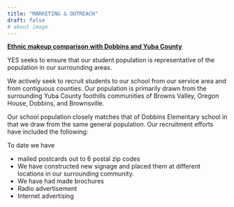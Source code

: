 ```yaml
---
title: "MARKETING & OUTREACH"
draft: false
# about image
---
```

**[Ethnic makeup comparison with Dobbins and Yuba County](/documents/about/Ethnic-makeup-comparison-with-Dobbins-and-Yuba-County.pdf)**

YES seeks to ensure that our student population is representative of the population in our surrounding areas.

We actively seek to recruit students to our school from our service area and from contiguous counties. Our population is primarily drawn from the surrounding Yuba County foothills communities of Browns Valley, Oregon House, Dobbins, and Brownsville.

Our school population closely matches that of Dobbins Elementary school in that we draw from the same general population.
Our recruitment efforts have included the following:

To date we have 

- mailed postcards out to 6 postal zip codes
- We have constructed new signage and placed them at different locations in our surrounding community.
- We have had made brochures
- Radio advertisement
- Internet advertising

 